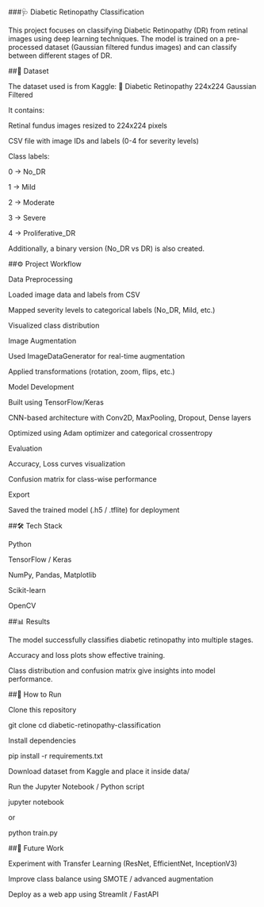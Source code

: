 ###🩺 Diabetic Retinopathy Classification

This project focuses on classifying Diabetic Retinopathy (DR) from retinal images using deep learning techniques. The model is trained on a pre-processed dataset (Gaussian filtered fundus images) and can classify between different stages of DR.

##📌 Dataset

The dataset used is from Kaggle:
🔗 Diabetic Retinopathy 224x224 Gaussian Filtered

It contains:

Retinal fundus images resized to 224x224 pixels

CSV file with image IDs and labels (0-4 for severity levels)

Class labels:

0 → No_DR

1 → Mild

2 → Moderate

3 → Severe

4 → Proliferative_DR

Additionally, a binary version (No_DR vs DR) is also created.

##⚙️ Project Workflow

Data Preprocessing

Loaded image data and labels from CSV

Mapped severity levels to categorical labels (No_DR, Mild, etc.)

Visualized class distribution

Image Augmentation

Used ImageDataGenerator for real-time augmentation

Applied transformations (rotation, zoom, flips, etc.)

Model Development

Built using TensorFlow/Keras

CNN-based architecture with Conv2D, MaxPooling, Dropout, Dense layers

Optimized using Adam optimizer and categorical crossentropy

Evaluation

Accuracy, Loss curves visualization

Confusion matrix for class-wise performance

Export

Saved the trained model (.h5 / .tflite) for deployment

##🛠️ Tech Stack

Python

TensorFlow / Keras

NumPy, Pandas, Matplotlib

Scikit-learn

OpenCV

##📊 Results

The model successfully classifies diabetic retinopathy into multiple stages.

Accuracy and loss plots show effective training.

Class distribution and confusion matrix give insights into model performance.

##🚀 How to Run

Clone this repository

git clone <your-repo-link>
cd diabetic-retinopathy-classification


Install dependencies

pip install -r requirements.txt


Download dataset from Kaggle
 and place it inside data/

Run the Jupyter Notebook / Python script

jupyter notebook


or

python train.py

##📌 Future Work

Experiment with Transfer Learning (ResNet, EfficientNet, InceptionV3)

Improve class balance using SMOTE / advanced augmentation

Deploy as a web app using Streamlit / FastAPI
